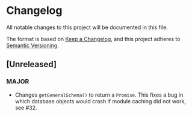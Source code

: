 # Changelog
All notable changes to this project will be documented in this file.

The format is based on
[Keep a Changelog](https://keepachangelog.com/en/1.0.0/),
and this project adheres to
[Semantic Versioning](https://semver.org/spec/v2.0.0.html).

## [Unreleased]

### MAJOR

- Changes `getGeneralSchema()` to return a `Promise`.
  This fixes a bug in which database objects would crash if module caching did
  not work, see #32.
